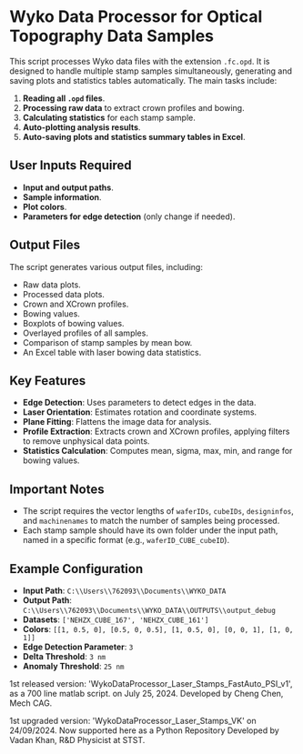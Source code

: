 # Wyko Data Processor for Optical Topography Data Samples

This script processes Wyko data files with the extension `.fc.opd`. It is designed to handle multiple stamp samples simultaneously, generating and saving plots and statistics tables automatically. The main tasks include:

1. **Reading all `.opd` files**.
2. **Processing raw data** to extract crown profiles and bowing.
3. **Calculating statistics** for each stamp sample.
4. **Auto-plotting analysis results**.
5. **Auto-saving plots and statistics summary tables in Excel**.

## User Inputs Required
- **Input and output paths**.
- **Sample information**.
- **Plot colors**.
- **Parameters for edge detection** (only change if needed).

## Output Files
The script generates various output files, including:
- Raw data plots.
- Processed data plots.
- Crown and XCrown profiles.
- Bowing values.
- Boxplots of bowing values.
- Overlayed profiles of all samples.
- Comparison of stamp samples by mean bow.
- An Excel table with laser bowing data statistics.

## Key Features
- **Edge Detection**: Uses parameters to detect edges in the data.
- **Laser Orientation**: Estimates rotation and coordinate systems.
- **Plane Fitting**: Flattens the image data for analysis.
- **Profile Extraction**: Extracts crown and XCrown profiles, applying filters to remove unphysical data points.
- **Statistics Calculation**: Computes mean, sigma, max, min, and range for bowing values.

## Important Notes
- The script requires the vector lengths of `waferIDs`, `cubeIDs`, `designinfos`, and `machinenames` to match the number of samples being processed.
- Each stamp sample should have its own folder under the input path, named in a specific format (e.g., `waferID_CUBE_cubeID`).

## Example Configuration
- **Input Path**: `C:\\Users\\762093\\Documents\\WYKO_DATA`
- **Output Path**: `C:\\Users\\762093\\Documents\\WYKO_DATA\\OUTPUTS\\output_debug`
- **Datasets**: `['NEHZX_CUBE_167', 'NEHZX_CUBE_161']`
- **Colors**: `[[1, 0.5, 0], [0.5, 0, 0.5], [1, 0.5, 0], [0, 0, 1], [1, 0, 1]]`
- **Edge Detection Parameter**: `3`
- **Delta Threshold**: `3 nm`
- **Anomaly Threshold**: `25 nm`



1st released version: 'WykoDataProcessor_Laser_Stamps_FastAuto_PSI_v1', as a 700 line matlab script.
on July 25, 2024.
Developed by Cheng Chen, Mech CAG.

1st upgraded version: 'WykoDataProcessor_Laser_Stamps_VK'
on 24/09/2024.
Now supported here as a Python Repository
Developed by Vadan Khan, R&D Physicist at STST. 
